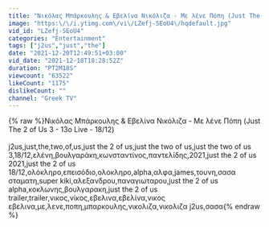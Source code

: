 ```yaml
---
title: "Νικόλας Μπάρκουλης & Εβελίνα Νικόλιζα - Με λένε Πόπη (Just The 2 of Us 3 - 13ο Live - 18\/12)"
image: "https:\/\/i.ytimg.com\/vi\/LZefj-SEoU4\/hqdefault.jpg"
vid_id: "LZefj-SEoU4"
categories: "Entertainment"
tags: ["j2us","just","the"]
date: "2021-12-20T12:49:51+03:00"
vid_date: "2021-12-18T18:28:52Z"
duration: "PT2M18S"
viewcount: "63522"
likeCount: "1175"
dislikeCount: ""
channel: "Greek TV"
---
```

{% raw %}Νικόλας Μπάρκουλης &amp; Εβελίνα Νικόλιζα - Με λένε Πόπη (Just The 2 of Us 3 - 13ο Live - 18/12)<br /><br />j2us,just,the,two,of,us,just the 2 of us,just the two of us,just the two of us 3,18/12,ελένη,βουλγαράκη,κωνσταντίνος,παντελίδης,2021,just the 2 of us 2021,just the 2 of us 18/12,ολόκληρο,επεισόδιο,ολοκληρο,alpha,αλφα,james,τουνη,σασα σταματη,super kiki,αλεξανδρου,παναγιωταρου,just the 2 of us alpha,κοκλωνης,βουλγαρακη,just the 2 of us trailer,trailer,νικος,νίκος,εβελινα,εβελίνα,νικος εβελινα,με,λενε,ποπη,μπαρκουλης,νικολιζα,νικολιζα j2us,σασα{% endraw %}
